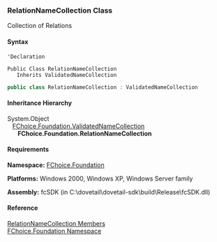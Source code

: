 ﻿### RelationNameCollection Class

Collection of Relations

#### Syntax

```vbnet
'Declaration

Public Class RelationNameCollection 
   Inherits ValidatedNameCollection
```

```csharp
public class RelationNameCollection : ValidatedNameCollection
``` 

#### Inheritance Hierarchy

System.Object  
   [FChoice.Foundation.ValidatedNameCollection](fcSDK~FChoice.Foundation.ValidatedNameCollection.md)  
      **FChoice.Foundation.RelationNameCollection**  

#### Requirements

**Namespace:** [FChoice.Foundation](fcSDK~FChoice.Foundation_namespace.md)

**Platforms:** Windows 2000, Windows XP, Windows Server family

**Assembly:** fcSDK (in C:\\dovetail\\dovetail-sdk\\build\\Release\\fcSDK.dll)

#### Reference

[RelationNameCollection Members](fcSDK~FChoice.Foundation.RelationNameCollection_members.md)  
[FChoice.Foundation Namespace](fcSDK~FChoice.Foundation_namespace.md)